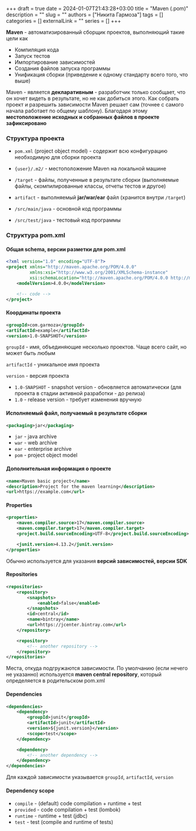 +++ 
draft = true
date = 2024-01-07T21:43:28+03:00
title = "Maven (.pom)"
description = ""
slug = ""
authors = ["Никита Гармоза"]
tags = []
categories = []
externalLink = ""
series = []
+++

**Maven** - автоматизированный сборщик проектов, выполняющий такие цели как

- Компиляция кода
- Запуск тестов
- Импортирование зависимостей
- Создания файлов запуска программы
- Унификация сборки (приведение к одному стандарту всего того, что выше)

Maven - является **декларативным** - разработчик только сообщает, что он хочет видеть в результате, но не как добиться этого. Как собрать проект и разрешить зависимости Maven решает сам (точнее с самого начала работает по общему шаблону). Благодаря этому **местоположение исходных и собранных файлов в проекте зафиксировано**

### Структура проекта

- `pom.xml` (project object model) - содержит всю конфигурацию необходимую для сборки проекта

- `{user}/.m2/` - местоположение Maven на локальной машине

- `/target` - файлы, полученные в результате сборки (выполняемые файлы, скомпилированные классы, отчеты тестов и другое)

- `artifact` - выполняемый **jar/war/ear** файл (хранится внутри `/target`)

- `/src/main/java` - основной код программы

- `/src/test/java` - тестовый код программы

### Структура pom.xml

#### Общая schema, версии разметки для pom.xml

```xml
<?xml version="1.0" encoding="UTF-8"?>
<project xmlns="http://maven.apache.org/POM/4.0.0"
         xmlns:xsi="http://www.w3.org/2001/XMLSchema-instance"
         xsi:schemaLocation="http://maven.apache.org/POM/4.0.0 http://maven.apache.org/xsd/maven-4.0.0.xsd">
    <modelVersion>4.0.0</modelVersion>

    <!-- code -->
</project>
```

#### Координаты проекта

```xml
<groupId>com.garmoza</groupId>
<artifactId>example</artifactId>
<version>1.0-SNAPSHOT</version>
```

`groupId` - имя, объединяющие несколько проектов. Чаще всего сайт, но может быть любым

`artifactId` - уникальное имя проекта

`version` - версия проекта

- `1.0-SNAPSHOT` - snapshot version - обновляется автоматически (для проекта в стадии активной разработки - до релиза)
- `1.0` - release version - требует изменения вручную

#### Исполняемый файл, получаемый в результате сборки

```xml
<packaging>jar</packaging>
```

- `jar` - java archive
- `war` - web archive
- `ear` - enterprise archive
- `pom` - project object model

#### Дополнительная информация о проекте

```xml
<name>Maven basic project</name>
<description>Project for the maven learning</description>
<url>https://example.com</url>
```

#### Properties

```xml
<properties>
    <maven.compiler.source>17</maven.compiler.source>
    <maven.compiler.target>17</maven.compiler.target>
    <project.build.sourceEncoding>UTF-8</project.build.sourceEncoding>

    <junit.version>4.13.2</junit.version>
</properties>
```

Обычно используется для указания **версий зависимостей, версии SDK**

#### Repositories

```xml
<repositories>
    <repository>
        <snapshots>
            <enabled>false</enabled>
        </snapshots>
        <id>central</id>
        <name>bintray</name>
        <url>https://jcenter.bintray.com</url>
    </repository>

    <repository>
        <!-- another repository -->
    </repository>
</repositories>
```

Места, откуда подгружаются зависимости. По умолчанию (если нечего не указанно) используется **maven central repository**,
который определяется в родительском pom.xml

#### Dependencies

```xml
<dependencies>
    <dependency>
        <groupId>junit</groupId>
        <artifactId>junit</artifactId>
        <version>${junit.version}</version>
        <scope>test</scope>
    </dependency>

    <dependency>
        <!-- another dependency -->
    </dependency>
</dependencies>
```

Для каждой зависимости указывается `groupId`, `artifactId`, `version`

#### Dependency scope

- `compile` - (default) code compilation + runtime + test
- `provided` - code compilation + test (lombok)
- `runtime` - runtime + test (jdbc)
- `test` - test (compile and runtime of tests)
